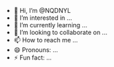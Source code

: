 - 👋 Hi, I’m @NQDNYL
- 👀 I’m interested in ...
- 🌱 I’m currently learning ...
- 💞️ I’m looking to collaborate on ...
- 📫 How to reach me ...
- 😄 Pronouns: ...
- ⚡ Fun fact: ...

<!---
NQDNYL/NQDNYL is a ✨ special ✨ repository because its `README.md` (this file) appears on your GitHub profile.
You can click the Preview link to take a look at your changes.
--->
